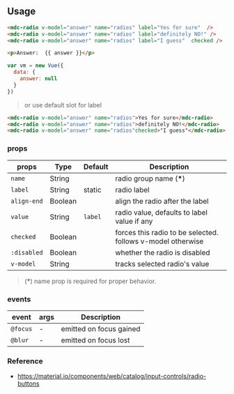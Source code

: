 ## Usage

```html
<mdc-radio v-model="answer" name="radios" label="Yes for sure"  />
<mdc-radio v-model="answer" name="radios" label="definitely NO!" />
<mdc-radio v-model="answer" name="radios" label="I guess"  checked />

<p>Answer:  {{ answer }}</p>
```

```javascript
var vm = new Vue({
  data: {
    answer: null
  }
})
```

> or use default slot for label

```html
<mdc-radio v-model="answer" name="radios">Yes for sure</mdc-radio>
<mdc-radio v-model="answer" name="radios">definitely NO!</mdc-radio>
<mdc-radio v-model="answer" name="radios"checked>"I guess"</mdc-radio>
```

### props

| props | Type | Default | Description |
|-------|------|---------|-------------|
|`name`|String || radio group name (__*__)  |
|`label`| String|static| radio label |
|`align-end`| Boolean|| align the radio after the label |
|`value`|String| `label`| radio value, defaults to label value if any |
|`checked`|Boolean|| forces this radio to be selected. follows v-model otherwise |
|`:disabled`| Boolean|| whether the radio is disabled |
|`v-model`| String || tracks selected radio's value |

> (__*__) name prop is required for proper behavior.

### events

| event | args | Description |
|-------|------|-------------|
|`@focus`| - |emitted on focus gained |
|`@blur`| - |emitted on focus lost |

### Reference

- <https://material.io/components/web/catalog/input-controls/radio-buttons>
